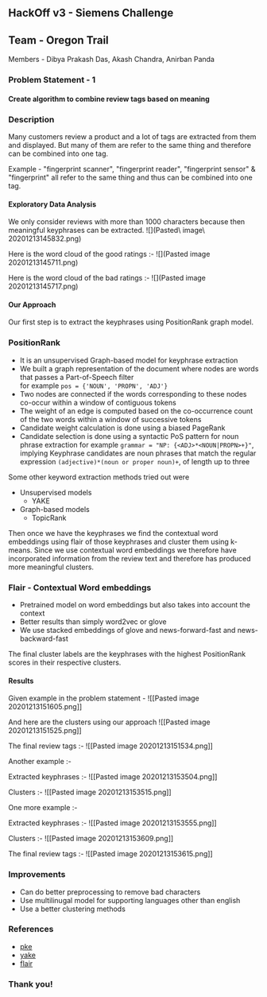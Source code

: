 
## HackOff v3 - Siemens Challenge 
## Team - Oregon Trail 
Members - Dibya Prakash Das, Akash Chandra, Anirban Panda


### Problem Statement - 1
#### Create algorithm to combine review tags based on meaning


### Description

Many customers review a product and a lot of tags are extracted from them and displayed. But many of them are refer to the same thing and therefore can be combined into one tag. 

Example - "fingerprint scanner", "fingerprint reader", "fingerprint sensor" & "fingerprint" all refer to the same thing and thus can be combined into one tag. 

#### Exploratory Data Analysis
We only consider reviews with more than 1000 characters because then meaningful keyphrases can be extracted. 
![](Pasted\ image\ 20201213145832.png)

Here is the word cloud of the good ratings :- 
![](Pasted image 20201213145711.png)

Here is the word cloud of the bad ratings :-
![](Pasted image 20201213145717.png)


#### Our Approach
Our first step is to extract the keyphrases using PositionRank graph model. 

### PositionRank
* It is an unsupervised Graph-based model for keyphrase extraction 
* We built a graph representation of the document where nodes are words that passes a Part-of-Speech filter<br>
for example `pos = {'NOUN', 'PROPN', 'ADJ'}`
* Two nodes are connected if the words corresponding to these nodes co-occur within a window of contiguous tokens
* The weight of an edge is computed based on the co-occurrence count of the two words within a window of successive tokens
* Candidate weight calculation is done using a biased PageRank
* Candidate selection is done using a syntactic PoS pattern for noun phrase extraction 
for example `grammar = "NP: {<ADJ>*<NOUN|PROPN>+}"`,<br>implying Keyphrase candidates are noun phrases that match the regular expression `(adjective)*(noun or proper noun)+`, of length up to three

Some other keyword extraction methods tried out were
* Unsupervised models
    * YAKE
 * Graph-based models
    * TopicRank

Then once we have the keyphrases we find the contextual word embeddings using flair of those keyphrases and cluster them using k-means. Since we use contextual word embeddings we therefore have incorporated information from the review text and therefore has produced more meaningful clusters. 

### Flair - Contextual Word embeddings
* Pretrained model on word embeddings but also takes into account the context
* Better results than simply word2vec or glove
* We use stacked embeddings of glove and news-forward-fast and news-backward-fast

The final cluster labels are the keyphrases with the highest PositionRank scores in their respective clusters.


#### Results 

Given example in the problem statement - 
![[Pasted image 20201213151605.png]]

And here are the clusters using our approach
![[Pasted image 20201213151525.png]]

The final review tags :- 
![[Pasted image 20201213151534.png]]

Another example :- 

Extracted keyphrases :- 
![[Pasted image 20201213153504.png]]

Clusters :- 
![[Pasted image 20201213153515.png]]

One more example :- 

Extracted keyphrases :- 
![[Pasted image 20201213153555.png]]

Clusters :- 
![[Pasted image 20201213153609.png]]

The final review tags :- 
![[Pasted image 20201213153615.png]]


### Improvements
* Can do better preprocessing to remove bad characters 
* Use multilinugal model for supporting languages other than english
* Use a better clustering methods

### References
* [pke](https://github.com/boudinfl/pke)
* [yake](https://github.com/LIAAD/yake)
* [flair](https://github.com/LIAAD/yake)

### Thank you!
